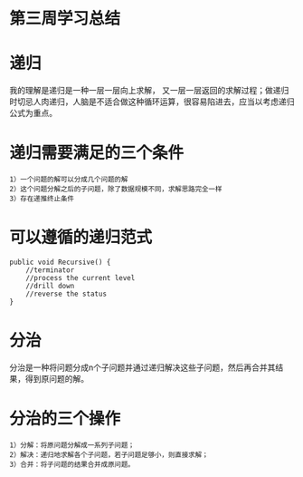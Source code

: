 # 第三周学习总结

# 递归
  我的理解是递归是一种一层一层向上求解， 又一层一层返回的求解过程；做递归时切忌人肉递归，人脑是不适合做这种循环运算，很容易陷进去，应当以考虑递归公式为重点。
  # 递归需要满足的三个条件
    1）一个问题的解可以分成几个问题的解
    2）这个问题分解之后的子问题，除了数据规模不同，求解思路完全一样
    3）存在递推终止条件
  # 可以遵循的递归范式
    public void Recursive() {
        //terminator
        //process the current level
        //drill down
        //reverse the status
    }

# 分治
  分治是一种将问题分成n个子问题并通过递归解决这些子问题，然后再合并其结果，得到原问题的解。
  # 分治的三个操作
    1）分解：将原问题分解成一系列子问题；
    2）解决：递归地求解各个子问题，若子问题足够小，则直接求解；
    3）合并：将子问题的结果合并成原问题。

